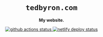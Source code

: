 <div align="center">
  <h1><code>tedbyron.com</code></h1>
  <p><strong>My website.</strong></p>
  <a href="https://github.com/tedbyron/tedbyron.com/actions/workflows/ci.yml">
    <img src="https://github.com/tedbyron/tedbyron.com/actions/workflows/ci.yml/badge.svg?branch=staging" alt="github actions status" />
  </a>
  <a href="https://app.netlify.com/sites/tedbyron/deploys">
    <img src="https://api.netlify.com/api/v1/badges/578043ec-2aa2-432a-8dea-d13155b076cf/deploy-status" alt="netlify deploy status" />
  </a>
</div>

